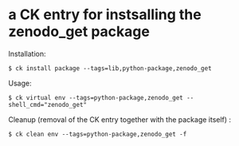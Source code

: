 # a CK entry for instsalling the zenodo_get package

Installation:
```
$ ck install package --tags=lib,python-package,zenodo_get
```

Usage:
```
$ ck virtual env --tags=python-package,zenodo_get --shell_cmd="zenodo_get"
```

Cleanup (removal of the CK entry together with the package itself) :
```
$ ck clean env --tags=python-package,zenodo_get -f
```
